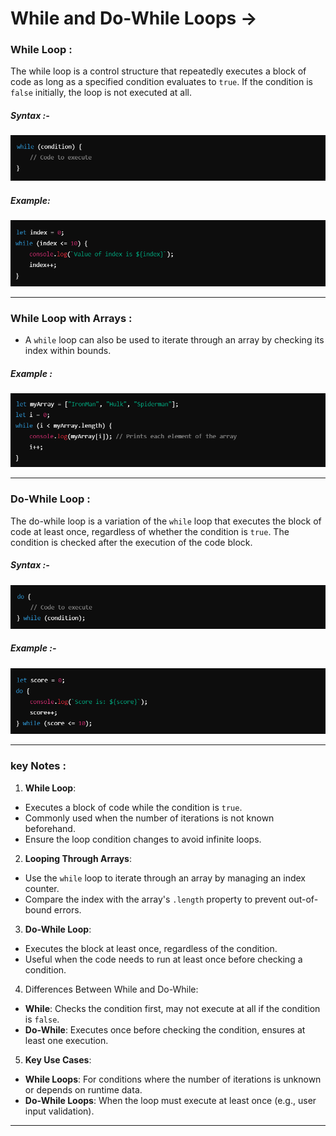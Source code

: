 # While and Do-While Loops ->

### While Loop :
The while loop is a control structure that repeatedly executes a block of code as long as a specified condition evaluates to `true`. If the condition is `false` initially, the loop is not executed at all.

##### Syntax :-
![alt text](../Images/image-156.png)

##### Example:
![alt text](../Images/image-157.png)

__________________________________________________________________________________________________________________________________

### While Loop with Arrays :
- A `while` loop can also be used to iterate through an array by checking its index within bounds.

##### Example :
![alt text](../Images/image-158.png)

_________________________________________________________________________________________________________________________________

### Do-While Loop :
The do-while loop is a variation of the `while` loop that executes the block of code at least once, regardless of whether the condition is `true`. The condition is checked after the execution of the code block.

##### Syntax :-
![alt text](../Images/image-159.png)

##### Example :- 
![alt text](../Images/image-160.png)

__________________________________________________________________________________________________________________________________

### key Notes :

1. **While Loop**:
- Executes a block of code while the condition is `true`.
- Commonly used when the number of iterations is not known beforehand.
- Ensure the loop condition changes to avoid infinite loops.

2. **Looping Through Arrays**:
- Use the `while` loop to iterate through an array by managing an index counter.
- Compare the index with the array's `.length` property to prevent out-of-bound errors.

3. **Do-While Loop**:
- Executes the block at least once, regardless of the condition.
- Useful when the code needs to run at least once before checking a condition.

4. Differences Between While and Do-While:
- **While**: Checks the condition first, may not execute at all if the condition is `false`.
- **Do-While**: Executes once before checking the condition, ensures at least one execution.

5. **Key Use Cases**:
- **While Loops**: For conditions where the number of iterations is unknown or depends on runtime data.
- **Do-While Loops**: When the loop must execute at least once (e.g., user input validation).

__________________________________________________________________________________________________________________________________
